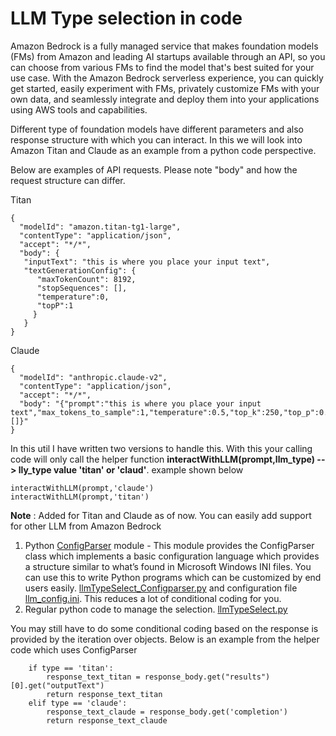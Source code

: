 # LLM Type selection in code

Amazon Bedrock is a fully managed service that makes foundation models (FMs) from Amazon and leading AI startups available through an API, so you can choose from various FMs to find the model that's best suited for your use case. With the Amazon Bedrock serverless experience, you can quickly get started, easily experiment with FMs, privately customize FMs with your own data, and seamlessly integrate and deploy them into your applications using AWS tools and capabilities. 
 
Different type of foundation models have different parameters and also response structure with which you can interact. In this we will look into Amazon Titan and Claude as an example from a python code perspective. 

Below are examples of API requests. Please note "body" and how the request structure can differ.

Titan 

```
{
  "modelId": "amazon.titan-tg1-large",
  "contentType": "application/json",
  "accept": "*/*",
  "body": {
   "inputText": "this is where you place your input text",
   "textGenerationConfig": {
      "maxTokenCount": 8192,
      "stopSequences": [],
      "temperature":0,
      "topP":1
     }
   } 
}
```
Claude
```
{
  "modelId": "anthropic.claude-v2",
  "contentType": "application/json",
  "accept": "*/*",
  "body": "{"prompt":"this is where you place your input text","max_tokens_to_sample":1,"temperature":0.5,"top_k":250,"top_p":0.5,"stop_sequences":[]}"  
}
```

In this util I have written two versions to handle this. With this your calling code will only call the helper function **interactWithLLM(prompt,llm_type) --> lly_type value 'titan' or 'claud'**. example shown below

```
interactWithLLM(prompt,'claude')
interactWithLLM(prompt,'titan')
```

**Note** : Added for Titan and Claude as of now. You can easily add support for other LLM from Amazon Bedrock

1. Python [ConfigParser](https://docs.python.org/3/library/configparser.html) module - This module provides the ConfigParser class which implements a basic configuration language which provides a structure similar to what’s found in Microsoft Windows INI files. You can use this to write Python programs which can be customized by end users easily. [llmTypeSelect_Configparser.py](https://github.com/bertieucbs/genai-learning/blob/main/gen-ai-playgrounds/bedrock/utils/llm_type_selections/llmTypeSelect_Configparser.py) and configuration file [llm_config.ini](https://github.com/bertieucbs/genai-learning/blob/main/gen-ai-playgrounds/bedrock/utils/llm_type_selections/llm_config.ini). This reduces a lot of conditional coding for you. 
2. Regular python code to manage the selection. [llmTypeSelect.py](https://github.com/bertieucbs/genai-learning/blob/main/gen-ai-playgrounds/bedrock/utils/llm_type_selections/llmTypeSelect.py)

You may still have to do some conditional coding based on the response is provided by the iteration over objects. Below is an example from the helper code which uses ConfigParser

```
    if type == 'titan':
        response_text_titan = response_body.get("results")[0].get("outputText")
        return response_text_titan
    elif type == 'claude':
        response_text_claude = response_body.get('completion')
        return response_text_claude
```
